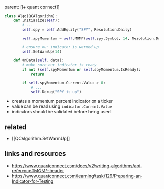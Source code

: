 parent: [[+ quant connect]]

```python
class Algo(QCAlgorithm):
    def Initialize(self):
        # ...
        self.spy = self.AddEquity("SPY", Resolution.Daily)

        self.spyMomentum = self.MOMP(self.spy.Symbol, 14, Resolution.Daily)

        # ensure our indicator is warmed up
        self.SetWarmUp(14)

    def OnData(self, data):
        # make sure our indicator is ready
        if not (self.spyMomentum or self.spyMomentum.IsReady):
            return

        if self.spyMomentum.Current.Value > 0:
            # ...
            self.Debug("SPY is up")
```

- creates a momentum percent indicator on a ticker
- value can be read using `indicator.Current.Value`
- indicators should be validated before being used

## related

- [[QCAlgorithm.SetWarmUp]]

## links and resources

- https://www.quantconnect.com/docs/v2/writing-algorithms/api-reference#MOMP-header
- https://www.quantconnect.com/learning/task/129/Preparing-an-Indicator-for-Testing
